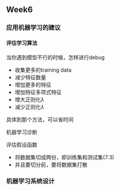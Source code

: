 ## Week6

### 应用机器学习的建议

#### 评估学习算法

当你遇到模型不行的时候，怎样进行debug
- 收集更多的training data
- 减少特征数量
- 增加更多的特征
- 增加特征多项式特征
- 增大正则化$\lambda$
- 减少正则化$\lambda$

具体到那个方法，可以省时间

机器学习诊断

评估假设函数
- 将数据集切成两份，即训练集和测试集(7:3)
- 并且要切分前，要将数据集打散





### 机器学习系统设计




